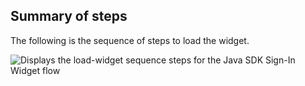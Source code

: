 ## Summary of steps

The following is the sequence of steps to load the widget.

<div class="common-image-format">

![Displays the load-widget sequence steps for the Java SDK Sign-In Widget flow](/img/oie-embedded-sdk/oie-embedded-widget-use-case-load-java.png)

</div>
